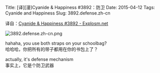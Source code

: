 Title: [译][漫]Cyanide & Happiness #3892：防卫
Date: 2015-04-12
Tags: Cyanide and Happiness
Slug: 3892.defense.zh-cn

译自：[Cyanide & Happiness #3892 - Explosm.net](http://explosm.net/comics/3892/)


![3892.defense.zh-cn.png](/static/images/comics/3892.defense.zh-cn.png)






hahaha, you use both straps
on your schoolbag?      
哈哈哈，你把所有的带子都用在你的书包上了？


actually, it's defense mechanism        
事实上，它是个防卫武器
